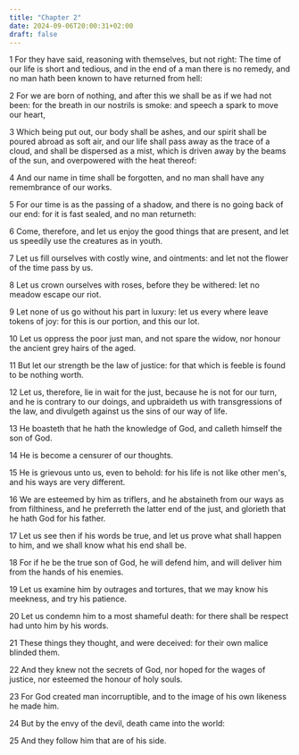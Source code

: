 ```yaml
---
title: "Chapter 2"
date: 2024-09-06T20:00:31+02:00
draft: false
---
```



1 For they have said, reasoning with themselves, but not right: The time of our life is short and tedious, and in the end of a man there is no remedy, and no man hath been known to have returned from hell:

2 For we are born of nothing, and after this we shall be as if we had not been: for the breath in our nostrils is smoke: and speech a spark to move our heart,

3 Which being put out, our body shall be ashes, and our spirit shall be poured abroad as soft air, and our life shall pass away as the trace of a cloud, and shall be dispersed as a mist, which is driven away by the beams of the sun, and overpowered with the heat thereof:

4 And our name in time shall be forgotten, and no man shall have any remembrance of our works.

5 For our time is as the passing of a shadow, and there is no going back of our end: for it is fast sealed, and no man returneth:

6 Come, therefore, and let us enjoy the good things that are present, and let us speedily use the creatures as in youth.

7 Let us fill ourselves with costly wine, and ointments: and let not the flower of the time pass by us.

8 Let us crown ourselves with roses, before they be withered: let no meadow escape our riot.

9 Let none of us go without his part in luxury: let us every where leave tokens of joy: for this is our portion, and this our lot.

10 Let us oppress the poor just man, and not spare the widow, nor honour the ancient grey hairs of the aged.

11 But let our strength be the law of justice: for that which is feeble is found to be nothing worth.

12 Let us, therefore, lie in wait for the just, because he is not for our turn, and he is contrary to our doings, and upbraideth us with transgressions of the law, and divulgeth against us the sins of our way of life.

13 He boasteth that he hath the knowledge of God, and calleth himself the son of God.

14 He is become a censurer of our thoughts.

15 He is grievous unto us, even to behold: for his life is not like other men's, and his ways are very different.

16 We are esteemed by him as triflers, and he abstaineth from our ways as from filthiness, and he preferreth the latter end of the just, and glorieth that he hath God for his father.

17 Let us see then if his words be true, and let us prove what shall happen to him, and we shall know what his end shall be.

18 For if he be the true son of God, he will defend him, and will deliver him from the hands of his enemies.

19 Let us examine him by outrages and tortures, that we may know his meekness, and try his patience.

20 Let us condemn him to a most shameful death: for there shall be respect had unto him by his words.

21 These things they thought, and were deceived: for their own malice blinded them.

22 And they knew not the secrets of God, nor hoped for the wages of justice, nor esteemed the honour of holy souls.

23 For God created man incorruptible, and to the image of his own likeness he made him.

24 But by the envy of the devil, death came into the world:

25 And they follow him that are of his side.

